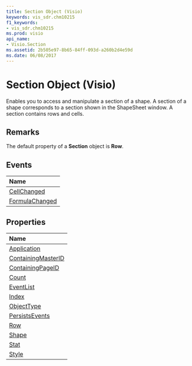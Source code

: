 ```yaml
---
title: Section Object (Visio)
keywords: vis_sdr.chm10215
f1_keywords:
- vis_sdr.chm10215
ms.prod: visio
api_name:
- Visio.Section
ms.assetid: 2b505e97-8b65-84ff-093d-a260b2d4e59d
ms.date: 06/08/2017
---
```



# Section Object (Visio)

Enables you to access and manipulate a section of a shape. A section of a shape corresponds to a section shown in the ShapeSheet window. A section contains rows and cells.


## Remarks

The default property of a **Section** object is **Row**.


## Events



|**Name**|
|:-----|
|[CellChanged](http://msdn.microsoft.com/library/0cc2d659-ac37-9a2e-38de-e5b915d19366%28Office.15%29.aspx)|
|[FormulaChanged](http://msdn.microsoft.com/library/809b79cb-f9b1-cd6c-ad9f-3f74bff6f5ee%28Office.15%29.aspx)|

## Properties



|**Name**|
|:-----|
|[Application](http://msdn.microsoft.com/library/d05a97c5-b008-1e49-36d8-98ed5f4313ff%28Office.15%29.aspx)|
|[ContainingMasterID](http://msdn.microsoft.com/library/642bc274-4977-8c1c-160f-b72c11bfbb1b%28Office.15%29.aspx)|
|[ContainingPageID](http://msdn.microsoft.com/library/9c32b32a-7052-be2c-ee2a-fc145be626eb%28Office.15%29.aspx)|
|[Count](http://msdn.microsoft.com/library/915dc7cd-ec14-77e3-63e0-217bd3e17abf%28Office.15%29.aspx)|
|[EventList](http://msdn.microsoft.com/library/281b1413-3732-3067-9442-e77b5a941116%28Office.15%29.aspx)|
|[Index](http://msdn.microsoft.com/library/200383d3-0a60-583b-4ccd-439b408986a0%28Office.15%29.aspx)|
|[ObjectType](http://msdn.microsoft.com/library/85f5eb9d-d887-c995-4b29-f9eeaa319a6c%28Office.15%29.aspx)|
|[PersistsEvents](http://msdn.microsoft.com/library/2408ada3-86de-8a8d-68b9-758fe0da7f4e%28Office.15%29.aspx)|
|[Row](http://msdn.microsoft.com/library/7d0d887a-3509-1602-9af6-f3d1857648c9%28Office.15%29.aspx)|
|[Shape](http://msdn.microsoft.com/library/5b951fa1-507c-416c-a3a4-fdfa32d43fca%28Office.15%29.aspx)|
|[Stat](http://msdn.microsoft.com/library/17e66466-3ce7-02d4-f567-389cc7aaabdc%28Office.15%29.aspx)|
|[Style](http://msdn.microsoft.com/library/cd8d041d-126e-7983-0a13-48fb9f5f5df6%28Office.15%29.aspx)|

